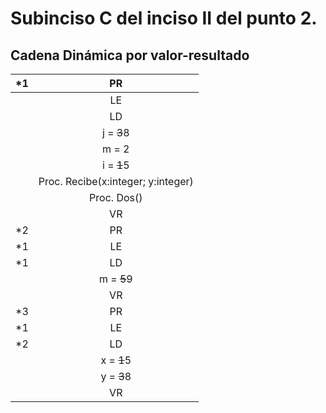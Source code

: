 ﻿# Subinciso C del inciso II del punto 2.

## Cadena Dinámica por valor-resultado

|*1|PR|
|:------:|:------:|
|  |LE|
|  |LD|
|  |j = ~~3~~8|
|  |m = 2|
|  |i = ~~1~~5|
|  |Proc. Recibe(x:integer; y:integer)|
|  |Proc. Dos()|
|  |VR|
|*2|PR|
|*1|LE|
|*1|LD|
|  |m = ~~5~~9|
|  |VR|
|*3|PR|
|*1|LE|
|*2|LD|
|  |x = ~~1~~5|
|  |y = ~~3~~8|
|  |VR|